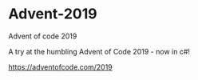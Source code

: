# Advent-2019
Advent of code 2019

A try at the humbling Advent of Code 2019 - now in c#!

https://adventofcode.com/2019
